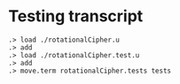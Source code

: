 # Testing transcript

```ucm
.> load ./rotationalCipher.u
.> add
.> load ./rotationalCipher.test.u
.> add
.> move.term rotationalCipher.tests tests
```
